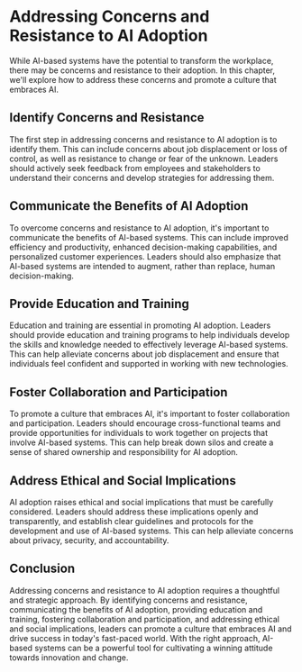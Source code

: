Addressing Concerns and Resistance to AI Adoption
===========================================================================================

While AI-based systems have the potential to transform the workplace, there may be concerns and resistance to their adoption. In this chapter, we'll explore how to address these concerns and promote a culture that embraces AI.

Identify Concerns and Resistance
--------------------------------

The first step in addressing concerns and resistance to AI adoption is to identify them. This can include concerns about job displacement or loss of control, as well as resistance to change or fear of the unknown. Leaders should actively seek feedback from employees and stakeholders to understand their concerns and develop strategies for addressing them.

Communicate the Benefits of AI Adoption
---------------------------------------

To overcome concerns and resistance to AI adoption, it's important to communicate the benefits of AI-based systems. This can include improved efficiency and productivity, enhanced decision-making capabilities, and personalized customer experiences. Leaders should also emphasize that AI-based systems are intended to augment, rather than replace, human decision-making.

Provide Education and Training
------------------------------

Education and training are essential in promoting AI adoption. Leaders should provide education and training programs to help individuals develop the skills and knowledge needed to effectively leverage AI-based systems. This can help alleviate concerns about job displacement and ensure that individuals feel confident and supported in working with new technologies.

Foster Collaboration and Participation
--------------------------------------

To promote a culture that embraces AI, it's important to foster collaboration and participation. Leaders should encourage cross-functional teams and provide opportunities for individuals to work together on projects that involve AI-based systems. This can help break down silos and create a sense of shared ownership and responsibility for AI adoption.

Address Ethical and Social Implications
---------------------------------------

AI adoption raises ethical and social implications that must be carefully considered. Leaders should address these implications openly and transparently, and establish clear guidelines and protocols for the development and use of AI-based systems. This can help alleviate concerns about privacy, security, and accountability.

Conclusion
----------

Addressing concerns and resistance to AI adoption requires a thoughtful and strategic approach. By identifying concerns and resistance, communicating the benefits of AI adoption, providing education and training, fostering collaboration and participation, and addressing ethical and social implications, leaders can promote a culture that embraces AI and drive success in today's fast-paced world. With the right approach, AI-based systems can be a powerful tool for cultivating a winning attitude towards innovation and change.
